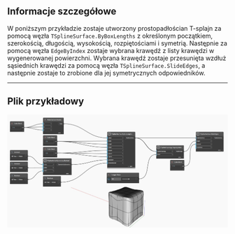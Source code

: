 ## Informacje szczegółowe
W poniższym przykładzie zostaje utworzony prostopadłościan T-splajn za pomocą węzła `TSplineSurface.ByBoxLengths` z określonym początkiem, szerokością, długością, wysokością, rozpiętościami i symetrią.
Następnie za pomocą węzła `EdgeByIndex` zostaje wybrana krawędź z listy krawędzi w wygenerowanej powierzchni. Wybrana krawędź zostaje przesunięta wzdłuż sąsiednich krawędzi za pomocą węzła `TSplineSurface.SlideEdges`, a następnie zostaje to zrobione dla jej symetrycznych odpowiedników.
___
## Plik przykładowy

![TSplineTopology.EdgeByIndex](./Autodesk.DesignScript.Geometry.TSpline.TSplineTopology.EdgeByIndex_img.jpg)
